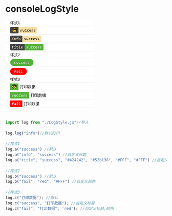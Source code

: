 # consoleLogStyle

![](https://raw.githubusercontent.com/3232467230/consoleLogStyle/master/view.png)

```js

import log from "./LogStyle.js"//导入

log.log("info")//默认打印

//样式1
log.a("success") //默认
log.a("info", "success") //自定义标题
log.a("title", "success", "#424242", "#52b138", "#FFF", "#FFF") //自定义标题,颜色

//样式2
log.b("success") //默认
log.b("fail", "red", "#FFF") //自定义颜色

//样式3
log.c("打印数据"); //默认
log.c("success", "打印数据"); //自定义标题
log.c("fail", "打印数据", 'red'); //自定义标题,颜色
```

